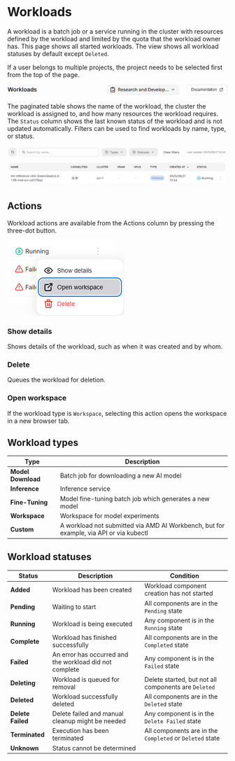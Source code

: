 <!--
Copyright © Advanced Micro Devices, Inc., or its affiliates.

SPDX-License-Identifier: MIT
-->

```{tags} AMD AI Workbench, workloads, workspaces
```

# Workloads

A workload is a batch job or a service running in the cluster with resources defined by the workload and limited by the quota that the workload owner has. This page shows all started workloads. The view shows all workload statuses by default except `Deleted`.

If a user belongs to multiple projects, the project needs to be selected first from the top of the page.

![Workload actions](../core-img/workloads/workloads-projects.png)

The paginated table shows the name of the workload, the cluster the workload is assigned to, and how many resources the workload requires. The `Status` column shows the last known status of the workload and is not updated automatically. Filters can be used to find workloads by name, type, or status.

![Workload filters](../core-img/workloads/workloads-filters.png)

## Actions

Workload actions are available from the Actions column by pressing the three-dot button.

![Workload actions menu](../core-img/workloads/workloads-actions.png)

### Show details

Shows details of the workload, such as when it was created and by whom.

### Delete

Queues the workload for deletion.

### Open workspace

If the workload type is `Workspace`, selecting this action opens the workspace in a new browser tab.

## Workload types

| Type               | Description                                                   |
| ------------------ | ------------------------------------------------------------- |
| **Model Download** | Batch job for downloading a new AI model                      |
| **Inference**      | Inference service                                             |
| **Fine-Tuning**    | Model fine-tuning batch job which generates a new model       |
| **Workspace**      | Workspace for model experiments                               |
| **Custom**         | A workload not submitted via AMD AI Workbench, but for example, via API or via kubectl |

## Workload statuses

| Status            | Description                                             | Condition                                                |
| ----------------- | ------------------------------------------------------- | -------------------------------------------------------- |
| **Added**         | Workload has been created                               | Workload component creation has not started              |
| **Pending**       | Waiting to start                                        | All components are in the `Pending` state                |
| **Running**       | Workload is being executed                              | Any component is in the `Running` state                  |
| **Complete**      | Workload has finished successfully                      | All components are in the `Completed` state              |
| **Failed**        | An error has occurred and the workload did not complete | Any component is in the `Failed` state                   |
| **Deleting**      | Workload is queued for removal                          | Delete started, but not all components are `Deleted`     |
| **Deleted**       | Workload successfully deleted                           | All components are in the `Deleted` state                |
| **Delete Failed** | Delete failed and manual cleanup might be needed        | Any component is in the `Delete Failed` state            |
| **Terminated**    | Execution has been terminated                           | All components are in the `Completed` or `Deleted` state |
| **Unknown**       | Status cannot be determined | |
